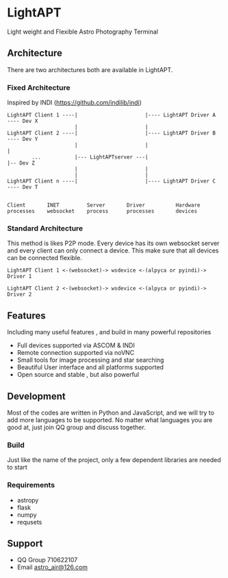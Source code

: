 # LightAPT
Light weight and Flexible Astro Photography Terminal

## Architecture
There are two architectures both are available in LightAPT.

### Fixed Architecture
Inspired by INDI (https://github.com/indilib/indi)

    LightAPT Client 1 ----|                      |---- LightAPT Driver A  ---- Dev X
                          |                      |
    LightAPT Client 2 ----|                      |---- LightAPT Driver B  ---- Dev Y
                          |                      |                              |
            ...           |--- LightAPTserver ---|                              |-- Dev Z
                          |                      |
                          |                      |
    LightAPT Client n ----|                      |---- LightAPT Driver C  ---- Dev T


    Client       INET         Server       Driver          Hardware
    processes    websocket    process      processes       devices

### Standard Architecture
This method is likes P2P mode. Every device has its own websocket server and every client can only connect a device. This make sure that all devices can be connected flexible.

    LightAPT Client 1 <-(websocket)-> wsdevice <-(alpyca or pyindi)-> Driver 1

    LightAPT Client 2 <-(websocket)-> wsdevice <-(alpyca or pyindi)-> Driver 2
    
## Features
Including many useful features , and build in many powerful repositories
+ Full devices supported via ASCOM & INDI
+ Remote connection supported via noVNC
+ Small tools for image processing and star searching
+ Beautiful User interface and all platforms supported
+ Open source and stable , but also powerful

## Development
Most of the codes are written in Python and JavaScript, and we will try to add more languages to be supported. No matter what languages you are good at, just join QQ group and discuss together.

### Build
Just like the name of the project, only a few dependent libraries are needed to start

### Requirements

+ astropy
+ flask
+ numpy
+ requsets 

## Support
+ QQ Group 710622107
+ Email astro_air@126.com
